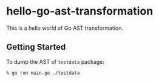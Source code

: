# hello-go-ast-transformation

This is a hello world of Go AST transformation.


## Getting Started

To dump the AST of `testdata` package:

```
% go run main.go ./testdata
```
